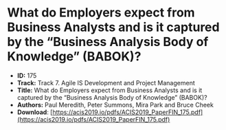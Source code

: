 # What do Employers expect from Business Analysts and is it captured by the “Business Analysis Body of Knowledge” (BABOK)?

- **ID:** 175
- **Track:** Track 7. Agile IS Development and Project Management
- **Title:** What do Employers expect from Business Analysts and is it captured by the “Business Analysis Body of Knowledge” (BABOK)?
- **Authors:** Paul Meredith, Peter Summons, Mira Park and Bruce Cheek
- **Download**: [https://acis2019.io/pdfs/ACIS2019_PaperFIN_175.pdf](https://acis2019.io/pdfs/ACIS2019_PaperFIN_175.pdf)